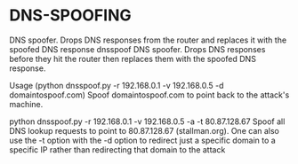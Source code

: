 # DNS-SPOOFING
DNS spoofer. Drops DNS responses from the router and replaces it with the spoofed DNS response
dnsspoof
DNS spoofer. Drops DNS responses before they hit the router then replaces them with the spoofed DNS response.

Usage
(python dnsspoof.py -r 192.168.0.1 -v 192.168.0.5 -d domaintospoof.com)
Spoof domaintospoof.com to point back to the attack's machine.

python dnsspoof.py -r 192.168.0.1 -v 192.168.0.5 -a -t 80.87.128.67
Spoof all DNS lookup requests to point to 80.87.128.67 (stallman.org). One can also use the -t option with the -d option to redirect just a specific domain to a specific IP rather than redirecting that domain to the attack
